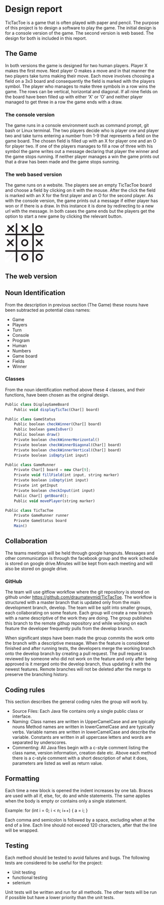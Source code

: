 # Design report

TicTacToe is a game that is often played with paper and pencil. The purpose of this project is to design a software to play the game. The initial design is for a console version of the game. The second version is web based. The design for both is included in this report.

## The Game
In both versions the game is designed for two human players. Player X makes the first move. Next player O makes a move and in that manner the two players take turns making their move. Each move involves choosing a field on a 3x3 board and consequently the field is marked with the players symbol. The player who manages to make three symbols in a row wins the game. The rows can be vertical, horizontal and diagonal. If all nine fields on the board have been filled up with either ‘X’ or ‘O’ and neither player managed to get three in a row the game ends with a draw.


### The console version
The game runs in a console environment such as command prompt, git bash or Linux terminal. The two players decide who is player one and player two and take turns entering a number from 1-9 that represents a field on the game board. The chosen field is filled up with an X for player one and an O for player two. If one of the players manages to fill a row of three with his symbol the game writes out a message declaring that player the winner and the game stops running. If neither player manages a win the game prints out that a draw has been made and the game stops sunning.

### The web based version
The game runs on a website. The players see an empty TicTacToe board and choose a field by clicking on it with the mouse. After the click the field is marked with an X for the first player and an O for the second player. As with the console version, the game prints out a message if either player has won or if there is a draw. In this instance it is done by redirecting to a new url with the message. In both cases the game ends but the players get the option to start a new game by clicking the relevant button. 

![alt text][logo]

[logo]: TicTacToe.png

## The web version

## Noun Identification
From the description in previous section (The Game) these nouns have been subtracted as potential class names:
 * Game
 * Players
 * Turn
 * Console
 * Program
 * Human
 * Numbers
 * Game board
 * Fields
 * Winner
 
### Classes
From the noun identification method above these 4 classes, and their functions, have been chosen as the original design.

```javascript
Public class DisplayGameBoard
    Public void displayTicTac(Char[] board)
```

```javascript
Public class GameStatus
    Public boolean checkWinner(Char[] board)
    Public boolean gameIsOver()
    Public boolean draw()
    Private boolean checkWinnerHorizontal()
    Private boolean checkWinnerDiagonal(Char[] board)
    Private boolean checkWinnerVertical(Char[] board)
    Private boolean isEmpty(int input)
```

```javascript
Public class GameRunner
    Private Char[] board = new Char[9];
    Private void fillField(int input, string marker)
    Private boolean isEmpty(int input)
    Private int getInput
    Private boolean checkInput(int input)
    Public Char[] getBoard();    
    Public void movePlayer(string marker)
```

```javascript
Public class TicTacToe
    Private GameRunner runner
    Private GameStatus board
    Main()
```

## Collaboration
The teams meetings will be held through google hangouts. Messages and other communication is through the facebook group and the work schedule is stored on google drive.Minutes will be kept from each meeting and will also be stored on google drive. 

### GitHub
The team will use gitflow workflow where the git repository is stored on github under https://github.com/draumateymid/TicTacToe. The workflow is structured with a master branch that is updated only from the main development branch, develop. The team will be split into smaller groups, each collaborating on some feature. Each group will create a new branch with a name descriptive of the work they are doing. The group publishes this branch to the remote githup repository and while working on each feature the developer frequently pulls from the develop branch. 

When significant steps have been made the group commits the work onto the branch with a descriptive message. When the feature is considered finished and after running tests, the developers merge the working branch onto the develop branch by creating a pull request. The pull request is reviewed by someone who did not work on the feature and only after being approved is it merged onto the develop branch, thus updating it with the newest features. Remote branches will not be deleted after the merge to preserve the branching history. 


## Coding rules
This section describes the general coding rules the group will work by.

* Source Files: Each Java file contains only a single public class or interface.
* Naming: Class names are written in UpperCamelCase and are typically nouns
Method names are written in lowerCamelCase and are typically verbs.
Variable names are written in lowerCamelCase and describe the variable.
Constants are written in all uppercase letters and words are separated by underscores.
* Commenting: All Java files begin with a c-style comment listing the class name, version information, creation date etc. Above each method there is a c-style comment with a short description of what it does, parameters are listed as well as return value.


## Formatting
Each time a new block is opened the indent increases by one tab. Braces are used with all if, else, for, do and while statements. The same applies when the body is empty or contains only a single statement.

Example:
for (int i = 0; i < n; i++) {
     a = i;
}

Each comma and semicolon is followed by a space, excluding when at the end of a line. Each line should not exceed 120 characters, after that the line will be wrapped.


## Testing
Each method should be tested to avoid failures and bugs. The following tests are considered to be useful for the project:

* Unit testing
* functional testing
* selenium

Unit tests will be written and run for all methods. The other tests will be run if possible but have a lower priority than the unit tests.
